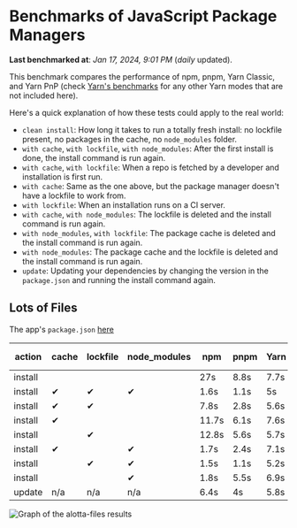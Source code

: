 # Benchmarks of JavaScript Package Managers

**Last benchmarked at**: _Jan 17, 2024, 9:01 PM_ (_daily_ updated).

This benchmark compares the performance of npm, pnpm, Yarn Classic, and Yarn PnP (check [Yarn's benchmarks](https://yarnpkg.com/benchmarks) for any other Yarn modes that are not included here).

Here's a quick explanation of how these tests could apply to the real world:

- `clean install`: How long it takes to run a totally fresh install: no lockfile present, no packages in the cache, no `node_modules` folder.
- `with cache`, `with lockfile`, `with node_modules`: After the first install is done, the install command is run again.
- `with cache`, `with lockfile`: When a repo is fetched by a developer and installation is first run.
- `with cache`: Same as the one above, but the package manager doesn't have a lockfile to work from.
- `with lockfile`: When an installation runs on a CI server.
- `with cache`, `with node_modules`: The lockfile is deleted and the install command is run again.
- `with node_modules`, `with lockfile`: The package cache is deleted and the install command is run again.
- `with node_modules`: The package cache and the lockfile is deleted and the install command is run again.
- `update`: Updating your dependencies by changing the version in the `package.json` and running the install command again.

## Lots of Files

The app's `package.json` [here](https://github.com/pnpm/pnpm.io/blob/main/benchmarks/fixtures/alotta-files/package.json)

| action  | cache | lockfile | node_modules| npm | pnpm | Yarn | Yarn PnP |
| ---     | ---   | ---      | ---         | --- | ---  | ---  | ---      |
| install |       |          |             | 27s | 8.8s | 7.7s | 3.7s |
| install | ✔     | ✔        | ✔           | 1.6s | 1.1s | 5s | n/a |
| install | ✔     | ✔        |             | 7.8s | 2.8s | 5.6s | 1.4s |
| install | ✔     |          |             | 11.7s | 6.1s | 7.6s | 3.1s |
| install |       | ✔        |             | 12.8s | 5.6s | 5.7s | 1.4s |
| install | ✔     |          | ✔           | 1.7s | 2.4s | 7.1s | n/a |
| install |       | ✔        | ✔           | 1.5s | 1.1s | 5.2s | n/a |
| install |       |          | ✔           | 1.8s | 5.5s | 6.9s | n/a |
| update  | n/a | n/a | n/a | 6.4s | 4s | 5.8s | 3.3s |

<img alt="Graph of the alotta-files results" src="/img/benchmarks/alotta-files.svg" />
